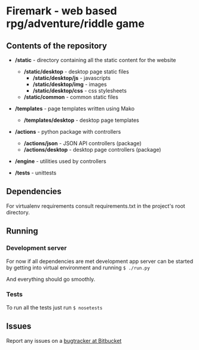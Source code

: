 # Firemark - web based rpg/adventure/riddle game

## Contents of the repository

* **/static** - directory containing all the static content for the website
    * **/static/desktop** - desktop page static files
        * **/static/desktop/js** - javascripts
        * **/static/desktop/img** - images
        * **/static/desktop/css** - css stylesheets
    * **/static/common** - common static files

* **/templates** - page templates written using Mako
    * **/templates/desktop** - desktop page templates

* **/actions** - python package with controllers
    * **/actions/json** - JSON API controllers (package)
    * **/actions/desktop** - desktop page controllers (package)

* **/engine** - utilities used by controllers

* **/tests** - unittests

## Dependencies

For virtualenv requirements consult requirements.txt in the project's root
directory.

## Running

### Development server

For now if all dependencies are met development app server can be started by
getting into virtual environment and running `$ ./run.py`

And everything should go smoothly.

### Tests

To run all the tests just run `$ nosetests`

## Issues

Report any issues on a
[bugtracker at Bitbucket](https://bitbucket.org/kosarock/firemark/issues)

